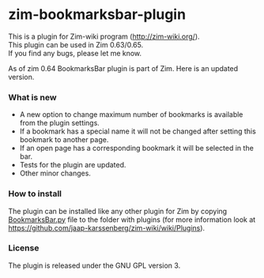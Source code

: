 # zim-bookmarksbar-plugin

This is a plugin for Zim-wiki program (http://zim-wiki.org/).  
This plugin can be used in Zim 0.63/0.65.      
If you find any bugs, please let me know.

As of zim 0.64 BookmarksBar plugin is part of Zim. Here is an updated version.

### What is new
* A new option to change maximum number of bookmarks is available from the plugin settings.
* If a bookmark has a special name it will not be changed after setting this bookmark to another page.
* If an open page has a corresponding bookmark it will be selected in the bar.
* Tests for the plugin are updated.
* Other minor changes.


### How to install
The plugin can be installed like any other plugin for Zim by copying [BookmarksBar.py](BookmarksBar.py) file to the folder with plugins (for more information look at https://github.com/jaap-karssenberg/zim-wiki/wiki/Plugins). 

### License
The plugin is released under the GNU GPL version 3.    
